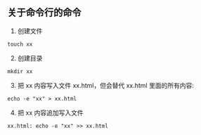 ## 关于命令行的命令

1. 创建文件

```
touch xx
```

2. 创建目录

```
mkdir xx
```

3. 把 xx 内容写入文件 xx.html，但会替代 xx.html 里面的所有内容:

```
echo -e "xx" > xx.html
```

4. 把 xx 内容追加写入文件

```
xx.html: echo -e "xx" >> xx.html
```
